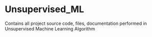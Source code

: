 # Unsupervised_ML
Contains all project source code, files, documentation performed in Unsupervised Machine Learning Algorithm
